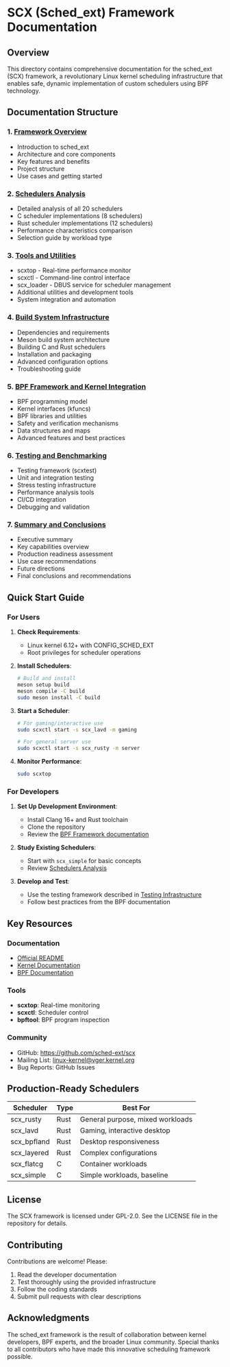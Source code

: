 # SCX (Sched_ext) Framework Documentation

## Overview

This directory contains comprehensive documentation for the sched_ext (SCX) framework, a revolutionary Linux kernel scheduling infrastructure that enables safe, dynamic implementation of custom schedulers using BPF technology.

## Documentation Structure

### 1. [Framework Overview](01-overview.md)
- Introduction to sched_ext
- Architecture and core components
- Key features and benefits
- Project structure
- Use cases and getting started

### 2. [Schedulers Analysis](02-schedulers-analysis.md)
- Detailed analysis of all 20 schedulers
- C scheduler implementations (8 schedulers)
- Rust scheduler implementations (12 schedulers)
- Performance characteristics comparison
- Selection guide by workload type

### 3. [Tools and Utilities](03-tools-and-utilities.md)
- scxtop - Real-time performance monitor
- scxctl - Command-line control interface
- scx_loader - DBUS service for scheduler management
- Additional utilities and development tools
- System integration and automation

### 4. [Build System Infrastructure](04-build-system-infrastructure.md)
- Dependencies and requirements
- Meson build system architecture
- Building C and Rust schedulers
- Installation and packaging
- Advanced configuration options
- Troubleshooting guide

### 5. [BPF Framework and Kernel Integration](05-bpf-framework-kernel-integration.md)
- BPF programming model
- Kernel interfaces (kfuncs)
- BPF libraries and utilities
- Safety and verification mechanisms
- Data structures and maps
- Advanced features and best practices

### 6. [Testing and Benchmarking](06-testing-benchmarking-infrastructure.md)
- Testing framework (scxtest)
- Unit and integration testing
- Stress testing infrastructure
- Performance analysis tools
- CI/CD integration
- Debugging and validation

### 7. [Summary and Conclusions](07-summary-and-conclusions.md)
- Executive summary
- Key capabilities overview
- Production readiness assessment
- Use case recommendations
- Future directions
- Final conclusions and recommendations

## Quick Start Guide

### For Users

1. **Check Requirements**:
   - Linux kernel 6.12+ with CONFIG_SCHED_EXT
   - Root privileges for scheduler operations

2. **Install Schedulers**:
   ```bash
   # Build and install
   meson setup build
   meson compile -C build
   sudo meson install -C build
   ```

3. **Start a Scheduler**:
   ```bash
   # For gaming/interactive use
   sudo scxctl start -s scx_lavd -m gaming
   
   # For general server use
   sudo scxctl start -s scx_rusty -m server
   ```

4. **Monitor Performance**:
   ```bash
   sudo scxtop
   ```

### For Developers

1. **Set Up Development Environment**:
   - Install Clang 16+ and Rust toolchain
   - Clone the repository
   - Review the [BPF Framework documentation](05-bpf-framework-kernel-integration.md)

2. **Study Existing Schedulers**:
   - Start with `scx_simple` for basic concepts
   - Review [Schedulers Analysis](02-schedulers-analysis.md)

3. **Develop and Test**:
   - Use the testing framework described in [Testing Infrastructure](06-testing-benchmarking-infrastructure.md)
   - Follow best practices from the BPF documentation

## Key Resources

### Documentation
- [Official README](https://github.com/sched-ext/scx)
- [Kernel Documentation](https://docs.kernel.org/scheduler/sched-ext.html)
- [BPF Documentation](https://docs.kernel.org/bpf/)

### Tools
- **scxtop**: Real-time monitoring
- **scxctl**: Scheduler control
- **bpftool**: BPF program inspection

### Community
- GitHub: https://github.com/sched-ext/scx
- Mailing List: linux-kernel@vger.kernel.org
- Bug Reports: GitHub Issues

## Production-Ready Schedulers

| Scheduler | Type | Best For |
|-----------|------|----------|
| scx_rusty | Rust | General purpose, mixed workloads |
| scx_lavd | Rust | Gaming, interactive desktop |
| scx_bpfland | Rust | Desktop responsiveness |
| scx_layered | Rust | Complex configurations |
| scx_flatcg | C | Container workloads |
| scx_simple | C | Simple workloads, baseline |

## License

The SCX framework is licensed under GPL-2.0. See the LICENSE file in the repository for details.

## Contributing

Contributions are welcome! Please:
1. Read the developer documentation
2. Test thoroughly using the provided infrastructure
3. Follow the coding standards
4. Submit pull requests with clear descriptions

## Acknowledgments

The sched_ext framework is the result of collaboration between kernel developers, BPF experts, and the broader Linux community. Special thanks to all contributors who have made this innovative scheduling framework possible.